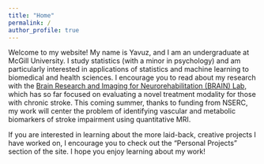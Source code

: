 ```yaml
---
title: "Home"
permalink: /
author_profile: true
---
```


Welcome to my website! My name is Yavuz, and I am an undergraduate at McGill University. I study statistics (with a minor in psychology) and am particularly interested in applications of statistics and machine learning to biomedical and health sciences. 
I encourage you to read about my research with the [Brain Research and Imaging for Neurorehabilitation (BRAIN) Lab,](https://yshahzad.github.io/research/) which has so far focused on evaluating a novel treatment modality for those with chronic stroke. This coming summer, thanks to funding from NSERC, my work will center the problem of identifying vascular and metabolic biomarkers of stroke impairment using quantitative MRI.

If you are interested in learning about the more laid-back, creative projects I have worked on, I encourage you to check out the “Personal Projects” section of the site. I hope you enjoy learning about my work!

